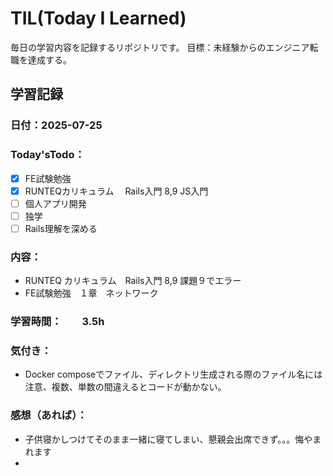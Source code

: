 # TIL(Today I Learned)

毎日の学習内容を記録するリポジトリです。
目標：未経験からのエンジニア転職を達成する。

## 学習記録
### 日付：2025-07-25
### Today'sTodo：
- [X] FE試験勉強　 
- [X] RUNTEQカリキュラム　 Rails入門 8,9 JS入門  
- [ ] 個人アプリ開発 
- [ ] 独学 
- [ ] Rails理解を深める　
### 内容：
- RUNTEQ カリキュラム　Rails入門 8,9 課題９でエラー
- FE試験勉強　１章　ネットワーク
### 学習時間：　　3.5h
### 気付き：
- Docker composeでファイル、ディレクトリ生成される際のファイル名には注意、複数、単数の間違えるとコードが動かない。
### 感想（あれば）：
- 子供寝かしつけてそのまま一緒に寝てしまい、懇親会出席できず。。。悔やまれます
-